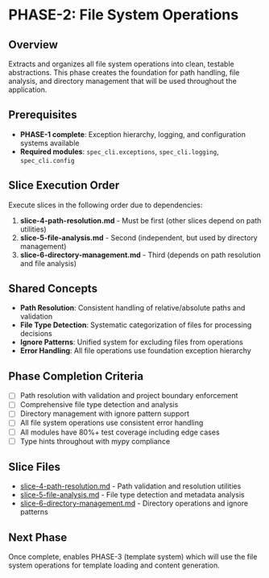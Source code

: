 # PHASE-2: File System Operations

## Overview

Extracts and organizes all file system operations into clean, testable abstractions. This phase creates the foundation for path handling, file analysis, and directory management that will be used throughout the application.

## Prerequisites

- **PHASE-1 complete**: Exception hierarchy, logging, and configuration systems available
- **Required modules**: `spec_cli.exceptions`, `spec_cli.logging`, `spec_cli.config`

## Slice Execution Order

Execute slices in the following order due to dependencies:

1. **slice-4-path-resolution.md** - Must be first (other slices depend on path utilities)
2. **slice-5-file-analysis.md** - Second (independent, but used by directory management)
3. **slice-6-directory-management.md** - Third (depends on path resolution and file analysis)

## Shared Concepts

- **Path Resolution**: Consistent handling of relative/absolute paths and validation
- **File Type Detection**: Systematic categorization of files for processing decisions
- **Ignore Patterns**: Unified system for excluding files from operations
- **Error Handling**: All file operations use foundation exception hierarchy

## Phase Completion Criteria

- [ ] Path resolution with validation and project boundary enforcement
- [ ] Comprehensive file type detection and analysis
- [ ] Directory management with ignore pattern support
- [ ] All file system operations use consistent error handling
- [ ] All modules have 80%+ test coverage including edge cases
- [ ] Type hints throughout with mypy compliance

## Slice Files

- [slice-4-path-resolution.md](./slice-4-path-resolution.md) - Path validation and resolution utilities
- [slice-5-file-analysis.md](./slice-5-file-analysis.md) - File type detection and metadata analysis
- [slice-6-directory-management.md](./slice-6-directory-management.md) - Directory operations and ignore patterns

## Next Phase

Once complete, enables PHASE-3 (template system) which will use the file system operations for template loading and content generation.